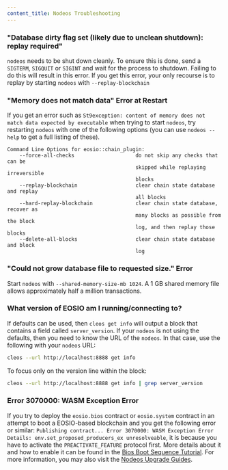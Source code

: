 ```yaml
---
content_title: Nodeos Troubleshooting
---
```


### "Database dirty flag set (likely due to unclean shutdown): replay required"

`nodeos` needs to be shut down cleanly. To ensure this is done, send a `SIGTERM`, `SIGQUIT` or `SIGINT` and wait for the process to shutdown. Failing to do this will result in this error. If you get this error, your only recourse is to replay by starting `nodeos` with `--replay-blockchain` 

### "Memory does not match data" Error at Restart

If you get an error such as `St9exception: content of memory does not match data expected by executable` when trying to start `nodeos`, try restarting `nodeos` with one of the following options (you can use `nodeos --help` to get a full listing of these).

```
Command Line Options for eosio::chain_plugin:
    --force-all-checks                    do not skip any checks that can be 
                                          skipped while replaying irreversible 
                                          blocks
    --replay-blockchain                   clear chain state database and replay 
                                          all blocks
    --hard-replay-blockchain              clear chain state database, recover as 
                                          many blocks as possible from the block 
                                          log, and then replay those blocks
    --delete-all-blocks                   clear chain state database and block 
                                          log
```

### "Could not grow database file to requested size." Error

Start `nodeos` with `--shared-memory-size-mb 1024`. A 1 GB shared memory file allows approximately half a million transactions.

### What version of EOSIO am I running/connecting to?

If defaults can be used, then `cleos get info` will output a block that contains a field called `server_version`.  If your `nodeos` is not using the defaults, then you need to know the URL of the `nodeos`. In that case, use the following with your `nodeos` URL:

```sh
cleos --url http://localhost:8888 get info
```

To focus only on the version line within the block:

```sh
cleos --url http://localhost:8888 get info | grep server_version
```

### Error 3070000: WASM Exception Error

If you try to deploy the `eosio.bios` contract or `eosio.system` contract in an attempt to boot a EOSIO-based blockchain and you get the following error or similar: `Publishing contract... Error 3070000: WASM Exception Error Details: env.set_proposed_producers_ex unresolveable`, it is because you have to activate the `PREACTIVATE_FEATURE` protocol first. More details about it and how to enable it can be found in the [Bios Boot Sequence Tutorial](https://developers.eos.io/welcome/latest/tutorials/bios-boot-sequence/#112-set-the-eosiosystem-contract). For more information, you may also visit the [Nodeos Upgrade Guides](https://developers.eos.io/manuals/eos/latest/nodeos/upgrade-guides/).
